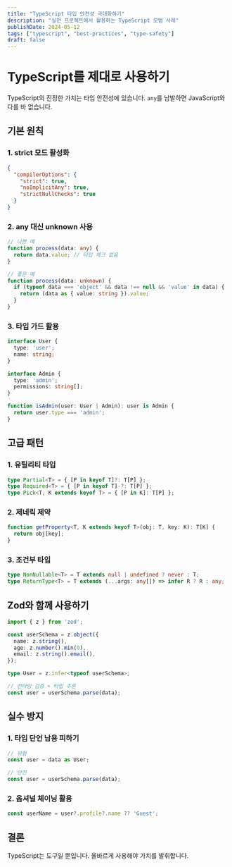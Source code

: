 ```yaml
---
title: "TypeScript 타입 안전성 극대화하기"
description: "실전 프로젝트에서 활용하는 TypeScript 모범 사례"
publishDate: 2024-05-12
tags: ["typescript", "best-practices", "type-safety"]
draft: false
---
```


# TypeScript를 제대로 사용하기

TypeScript의 진정한 가치는 타입 안전성에 있습니다. `any`를 남발하면 JavaScript와 다를 바 없습니다.

## 기본 원칙

### 1. strict 모드 활성화

```json
{
  "compilerOptions": {
    "strict": true,
    "noImplicitAny": true,
    "strictNullChecks": true
  }
}
```

### 2. any 대신 unknown 사용

```typescript
// 나쁜 예
function process(data: any) {
  return data.value; // 타입 체크 없음
}

// 좋은 예
function process(data: unknown) {
  if (typeof data === 'object' && data !== null && 'value' in data) {
    return (data as { value: string }).value;
  }
}
```

### 3. 타입 가드 활용

```typescript
interface User {
  type: 'user';
  name: string;
}

interface Admin {
  type: 'admin';
  permissions: string[];
}

function isAdmin(user: User | Admin): user is Admin {
  return user.type === 'admin';
}
```

## 고급 패턴

### 1. 유틸리티 타입

```typescript
type Partial<T> = { [P in keyof T]?: T[P] };
type Required<T> = { [P in keyof T]-?: T[P] };
type Pick<T, K extends keyof T> = { [P in K]: T[P] };
```

### 2. 제네릭 제약

```typescript
function getProperty<T, K extends keyof T>(obj: T, key: K): T[K] {
  return obj[key];
}
```

### 3. 조건부 타입

```typescript
type NonNullable<T> = T extends null | undefined ? never : T;
type ReturnType<T> = T extends (...args: any[]) => infer R ? R : any;
```

## Zod와 함께 사용하기

```typescript
import { z } from 'zod';

const userSchema = z.object({
  name: z.string(),
  age: z.number().min(0),
  email: z.string().email(),
});

type User = z.infer<typeof userSchema>;

// 런타임 검증 + 타입 추론
const user = userSchema.parse(data);
```

## 실수 방지

### 1. 타입 단언 남용 피하기

```typescript
// 위험
const user = data as User;

// 안전
const user = userSchema.parse(data);
```

### 2. 옵셔널 체이닝 활용

```typescript
const userName = user?.profile?.name ?? 'Guest';
```

## 결론

TypeScript는 도구일 뿐입니다. 올바르게 사용해야 가치를 발휘합니다.
